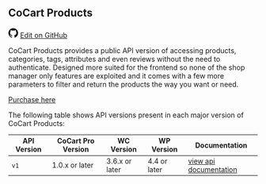 ## CoCart Products ##

<img src="images/github.svg" width="20" height="20" alt="GitHub Mark Logo"> [Edit on GitHub](https://github.com/co-cart/co-cart-docs/blob/master/source/includes/_cocart-products.md)

CoCart Products provides a public API version of accessing products, categories, tags, attributes and 
even reviews without the need to authenticate. Designed more suited for the frontend so none of the shop manager only features are exploited and it comes with a few more parameters to filter and return the products the way you want or need.

[Purchase here](https://cocart.xyz/add-ons/products/)

The following table shows API versions present in each major version of CoCart Products:

| API Version | CoCart Pro Version | WC Version      | WP Version   | Documentation         |
| ----------- | ------------------ | --------------- | ------------ | --------------------- |
| `v1`        | 1.0.x or later     | 3.6.x or later  | 4.4 or later | [view api documentation](products.html) |
